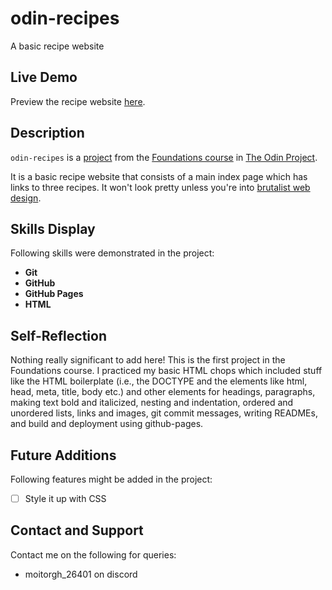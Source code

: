 # odin-recipes
A basic recipe website

## Live Demo
Preview the recipe website [here](https://moitorgh.github.io/odin-recipes/).

## Description
`odin-recipes` is a [project](https://www.theodinproject.com/lessons/foundations-recipes) from the [Foundations course](https://www.theodinproject.com/paths/foundations/courses/foundations) in [The Odin Project](https://www.theodinproject.com/about).

It is a basic recipe website that consists of a main index page which has links to three recipes. It won't look pretty unless you're into [brutalist web design](https://brutalistwebsites.com/).

## Skills Display
Following skills were demonstrated in the project:
  * **Git**
  * **GitHub**
  * **GitHub Pages**
  * **HTML**

## Self-Reflection
Nothing really significant to add here! This is the first project in the Foundations course. I practiced my basic HTML chops which included stuff like the HTML boilerplate (i.e., the DOCTYPE and the elements like html, head, meta, title, body etc.) and other elements for headings, paragraphs, making text bold and italicized, nesting and indentation, ordered and unordered lists, links and images, git commit messages, writing READMEs, and build and deployment using github-pages.

## Future Additions
Following features might be added in the project:
- [ ] Style it up with CSS

## Contact and Support
Contact me on the following for queries:
  * moitorgh_26401 on discord
